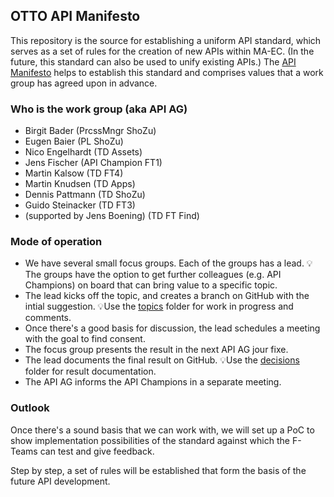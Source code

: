 ## OTTO API Manifesto

This repository is the source for establishing a uniform API standard, which serves as a set of rules for the creation of new APIs within MA-EC.
(In the future, this standard can also be used to unify existing APIs.)
The [API Manifesto](/manifesto.md) helps to establish this standard and comprises values that a work group has agreed upon in advance.

### Who is the work group (aka API AG)

* Birgit Bader (PrcssMngr ShoZu)
* Eugen Baier (PL ShoZu)
* Nico Engelhardt (TD Assets)
* Jens Fischer (API Champion FT1)
* Martin Kalsow (TD FT4)
* Martin Knudsen (TD Apps)
* Dennis Pattmann (TD ShoZu)
* Guido Steinacker (TD FT3)
* (supported by Jens Boening) (TD FT Find)

### Mode of operation

- We have several small focus groups. Each of the groups has a lead. 💡The groups have the option to get further colleagues (e.g. API Champions) on board that can bring value to a specific topic.
- The lead kicks off the topic, and creates a branch on GitHub with the intial suggestion. 
💡Use the [topics](https://github.com/otto-ec/ottoapi_manifest/tree/master/topics) folder for work in progress and comments.
- Once there's a good basis for discussion, the lead schedules a meeting with the goal to find consent.
- The focus group presents the result in the next API AG jour fixe.
- The lead documents the final result on GitHub.
💡Use the [decisions](https://github.com/otto-ec/ottoapi_manifest/tree/master/decisions) folder for result documentation.
- The API AG informs the API Champions in a separate meeting.

### Outlook

Once there's a sound basis that we can work with, we will set up a PoC to show implementation possibilities of the standard against which the F-Teams can test and give feedback.

Step by step, a set of rules will be established that form the basis of the future API development.
